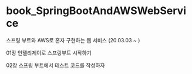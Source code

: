 # book_SpringBootAndAWSWebService
스프링 부트와 AWS로 혼자 구현하는 웹 서비스
(20.03.03 ~ )

01장 인텔리제이로 스프링부트 시작하기

02장 스프링 부트에서 테스트 코드를 작성하자
